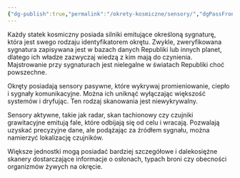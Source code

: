 ```yaml
---
{"dg-publish":true,"permalink":"/okrety-kosmiczne/sensory/","dgPassFrontmatter":true}
---
```


Każdy statek kosmiczny posiada silniki emitujące określoną sygnaturę, która jest swego rodzaju identyfikatorem okrętu. Zwykle, zweryfikowana sygnatura zapisywana jest w bazach danych Republiki lub innych planet, dlatego ich władze zazwyczaj wiedzą z kim mają do czynienia. Majstrowanie przy sygnaturach jest nielegalne w światach Republiki choć powszechne.

Okręty posiadają sensory pasywne, które wykrywaj promieniowanie, ciepło i sygnały komunikacyjne. Można ich uniknąć wyłączając większość systemów i dryfując. Ten rodzaj skanowania jest niewykrywalny.

Sensory aktywne, takie jak radar, skan tachionowy czy czujniki grawitacyjne emitują fale, które odbijają się od celu i wracają. Pozwalają uzyskać precyzyjne dane, ale podążając za źródłem sygnału, można namierzyć lokalizację czujników.

Większe jednostki mogą posiadać bardziej szczegółowe i dalekosiężne skanery dostarczające informacje o osłonach, typach broni czy obecności organizmów żywych na okręcie.